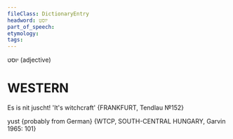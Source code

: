 ```yaml
---
fileClass: DictionaryEntry
headword: יוסט
part_of_speech: 
etymology: 
tags: 
---
```

יוסט
(adjective)

WESTERN
========

Es is nit juscht! 'It's witchcraft'
{FRANKFURT, Tendlau №152}

yust {probably from German} {WTCP, SOUTH-CENTRAL HUNGARY, Garvin 1965: 101}